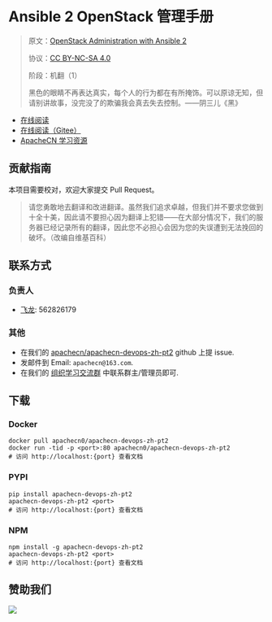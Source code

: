 # Ansible 2 OpenStack 管理手册

> 原文：[OpenStack Administration with Ansible 2](https://libgen.rs/book/index.php?md5=F107565E531514C473B8713A397D43CB)
> 
> 协议：[CC BY-NC-SA 4.0](http://creativecommons.org/licenses/by-nc-sa/4.0/)
> 
> 阶段：机翻（1）
> 
> 黑色的眼睛不再表达真实，每个人的行为都在有所掩饰。可以原谅无知，但请别讲故事，没完没了的欺骗我会真去失去控制。——阴三儿《黑》

* [在线阅读](https://devops2.apachecn.org)
* [在线阅读（Gitee）](https://apachecn.gitee.io/doc-template/)
* [ApacheCN 学习资源](http://docs.apachecn.org/)

## 贡献指南

本项目需要校对，欢迎大家提交 Pull Request。

> 请您勇敢地去翻译和改进翻译。虽然我们追求卓越，但我们并不要求您做到十全十美，因此请不要担心因为翻译上犯错——在大部分情况下，我们的服务器已经记录所有的翻译，因此您不必担心会因为您的失误遭到无法挽回的破坏。（改编自维基百科）

## 联系方式

### 负责人

* [飞龙](https://github.com/wizardforcel): 562826179

### 其他

*   在我们的 [apachecn/apachecn-devops-zh-pt2](https://github.com/apachecn/apachecn-devops-zh-pt2) github 上提 issue.
*   发邮件到 Email: `apachecn@163.com`.
*   在我们的 [组织学习交流群](https://www.apachecn.org/#/docs/join) 中联系群主/管理员即可.

## 下载

### Docker

```
docker pull apachecn0/apachecn-devops-zh-pt2
docker run -tid -p <port>:80 apachecn0/apachecn-devops-zh-pt2
# 访问 http://localhost:{port} 查看文档
```

### PYPI

```
pip install apachecn-devops-zh-pt2
apachecn-devops-zh-pt2 <port>
# 访问 http://localhost:{port} 查看文档
```

### NPM

```
npm install -g apachecn-devops-zh-pt2
apachecn-devops-zh-pt2 <port>
# 访问 http://localhost:{port} 查看文档
```

## 赞助我们

![](http://data.apachecn.oimg/about/donate.jpg)
